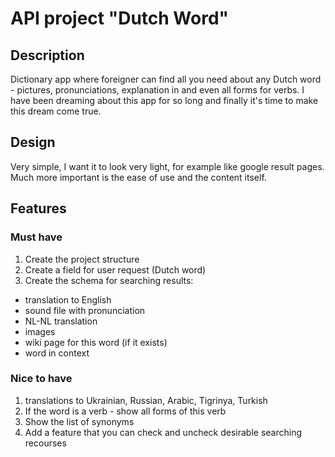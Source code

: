 # API project "Dutch Word"
## Description
Dictionary app where foreigner can find all you need about any Dutch word - pictures, pronunciations, explanation in and even all forms for verbs. I have been dreaming about this app for so long and finally it's time to make this dream come true.
## Design
Very simple, I want it to look very light, for example like google result pages. Much more important is the ease of use and the content itself.
## Features
### Must have
1. Create the project structure
2. Create a field for user request (Dutch word)
3. Create the schema for searching results:
- translation to English
- sound file with pronunciation
- NL-NL translation
- images
- wiki page for this word (if it exists)
- word in context

### Nice to have
1. translations to Ukrainian, Russian, Arabic, Tigrinya, Turkish
2. If the word is a verb - show all forms of this verb
3. Show the list of synonyms
4. Add a feature that you can check and uncheck desirable searching recourses
